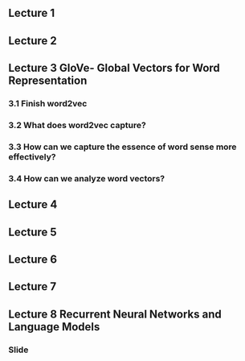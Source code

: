 ## Lecture 1

## Lecture 2

## Lecture 3 GloVe- Global Vectors for Word Representation

### 3.1 Finish word2vec

### 3.2 What does word2vec capture?

### 3.3 How can we capture the essence of word sense more effectively?

### 3.4 How can we analyze word vectors?



## Lecture 4

## Lecture 5

## Lecture 6

## Lecture 7

## Lecture 8 Recurrent Neural Networks and Language Models

### Slide

### 

